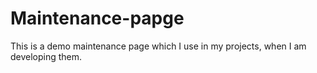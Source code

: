 # Maintenance-papge
This is a demo maintenance page which I use in my projects, when I am developing them.
